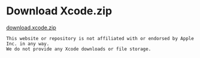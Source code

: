# Download Xcode.zip

[download.xcode.zip](https://download.xcode.zip)


```text
This website or repository is not affiliated with or endorsed by Apple Inc. in any way.
We do not provide any Xcode downloads or file storage.

``` 


